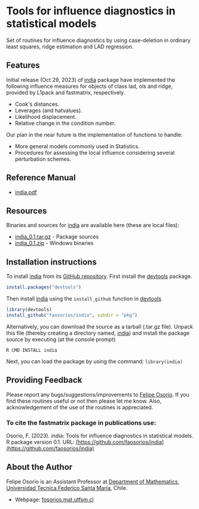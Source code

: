 # Tools for influence diagnostics in statistical models

Set of routines for influence diagnostics by using case-deletion in ordinary least squares, ridge estimation and LAD regression.

## Features

Initial release (Oct 29, 2023) of [india](https://github.com/faosorios/india) package have implemented the following influence measures for objects of class lad, ols and ridge, provided by L1pack and fastmatrix, respectively.
* Cook's distances.
* Leverages (and hatvalues).
* Likelihood displacement.
* Relative change in the condition number.

Our plan in the near future is the implementation of functions to handle:
* More general models commonly used in Statistics.
* Procedures for assessing the local influence considering several perturbation schemes.

## Reference Manual

* [india.pdf](https://github.com/faosorios/india/blob/main/man/india_0.1.pdf)

## Resources

Binaries and sources for [india](https://github.com/faosorios/india) are available here (these are local files):

* [india_0.1.tar.gz](https://github.com/faosorios/india/blob/main/src/india_0.1.tar.gz) - Package sources
* [india_0.1.zip](https://github.com/faosorios/india/blob/main/binaries/india_0.1.zip) - Windows binaries

## Installation instructions

To install [india](https://github.com/faosorios/india) from its [GitHub repository](https://github.com/faosorios/india). First install the [devtools](https://devtools.r-lib.org/) package.
```r
install.packages("devtools")
```

Then install [india](https://github.com/faosorios/india) using the `install_github` function in [devtools](https://devtools.r-lib.org/)
```r
library(devtools)
install_github("faosorios/india", subdir = "pkg")
```

Alternatively, you can download the source as a tarball (.tar.gz file). Unpack this file (thereby creating a directory named, [india](https://github.com/faosorios/india)) and install the package source by executing (at the console prompt)
```
R CMD INSTALL india
```

Next, you can load the package by using the command: `library(india)`

## Providing Feedback

Please report any bugs/suggestions/improvements to [Felipe Osorio](http://fosorios.mat.utfsm.cl/). If you find these routines useful or not then please let me know. Also, acknowledgement of the use of the routines is appreciated.

### To cite the fastmatrix package in publications use:

Osorio, F. (2023). india: Tools for influence diagnostics in statistical models. 
R package version 0.1. URL: [https://github.com/faosorios/india](https://github.com/faosorios/india)

## About the Author

Felipe Osorio is an Assistant Professor at [Department of Mathematics](http://www.mat.utfsm.cl/), [Universidad Tecnica Federico Santa Maria](http://www.usm.cl/), Chile.
* Webpage: [fosorios.mat.utfsm.cl](http://fosorios.mat.utfsm.cl/)
